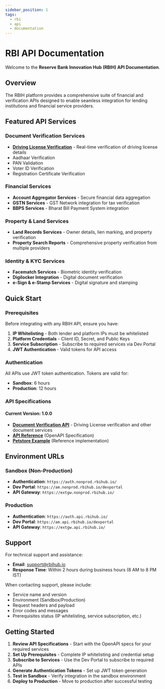 ```yaml
---
sidebar_position: 1
tags:
  - rbi
  - api
  - documentation
---
```


# RBI API Documentation

Welcome to the **Reserve Bank Innovation Hub (RBIH) API Documentation**.

## Overview

The RBIH platform provides a comprehensive suite of financial and verification APIs designed to enable seamless integration for lending institutions and financial service providers.

## Featured API Services

### Document Verification Services
- **[Driving License Verification](/docs/document-verification/verify-driving-license)** - Real-time verification of driving license details
- Aadhaar Verification
- PAN Validation  
- Voter ID Verification
- Registration Certificate Verification

### Financial Services
- **Account Aggregator Services** - Secure financial data aggregation
- **GSTN Services** - GST Network integration for tax verification
- **BBPS Services** - Bharat Bill Payment System integration

### Property & Land Services
- **Land Records Services** - Owner details, lien marking, and property verification
- **Property Search Reports** - Comprehensive property verification from multiple providers

### Identity & KYC Services
- **Facematch Services** - Biometric identity verification
- **Digilocker Integration** - Digital document verification
- **e-Sign & e-Stamp Services** - Digital signature and stamping

## Quick Start

### Prerequisites
Before integrating with any RBIH API, ensure you have:

1. **IP Whitelisting** - Both lender and platform IPs must be whitelisted
2. **Platform Credentials** - Client ID, Secret, and Public Keys
3. **Service Subscription** - Subscribe to required services via Dev Portal
4. **JWT Authentication** - Valid tokens for API access

### Authentication
All APIs use JWT token authentication. Tokens are valid for:
- **Sandbox**: 6 hours
- **Production**: 12 hours

### API Specifications

#### Current Version: 1.0.0
- **[Document Verification API](/docs/document-verification/verify-driving-license)** - Driving License verification and other document services
- **[API Reference](/examples/document-verification-dl-v1.0.yaml)** (OpenAPI Specification)
- **[Petstore Example](/examples/petstore.yaml)** (Reference implementation)

## Environment URLs

### Sandbox (Non-Production)
- **Authentication**: `https://auth.nonprod.rbihub.io/`
- **Dev Portal**: `https://am.nonprod.rbihub.io/devportal`
- **API Gateway**: `https://extgw.nonprod.rbihub.io/`

### Production
- **Authentication**: `https://auth.api.rbihub.io/`
- **Dev Portal**: `https://am.api.rbihub.io/devportal`
- **API Gateway**: `https://extgw.api.rbihub.io/`

## Support

For technical support and assistance:
- **Email**: support@rbihub.io
- **Response Time**: Within 2 hours during business hours (8 AM to 8 PM IST)

When contacting support, please include:
- Service name and version
- Environment (Sandbox/Production)
- Request headers and payload
- Error codes and messages
- Prerequisites status (IP whitelisting, service subscription, etc.)

## Getting Started

1. **Review API Specifications** - Start with the OpenAPI specs for your required services
2. **Set Up Prerequisites** - Complete IP whitelisting and credential setup
3. **Subscribe to Services** - Use the Dev Portal to subscribe to required APIs
4. **Generate Authentication Tokens** - Set up JWT token generation
5. **Test in Sandbox** - Verify integration in the sandbox environment
6. **Deploy to Production** - Move to production after successful testing
